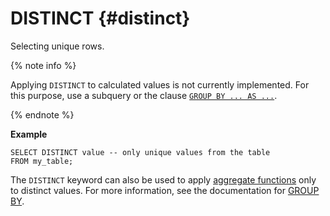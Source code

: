 # DISTINCT {#distinct}

Selecting unique rows.

{% note info %}

Applying `DISTINCT` to calculated values is not currently implemented. For this purpose, use a subquery or the clause [`GROUP BY ... AS ...`](../../group_by.md).

{% endnote %}

**Example**

```yql
SELECT DISTINCT value -- only unique values from the table
FROM my_table;
```

The `DISTINCT` keyword can also be used to apply [aggregate functions](../../../builtins/aggregation.md) only to distinct values. For more information, see the documentation for [GROUP BY](../../group_by.md).

